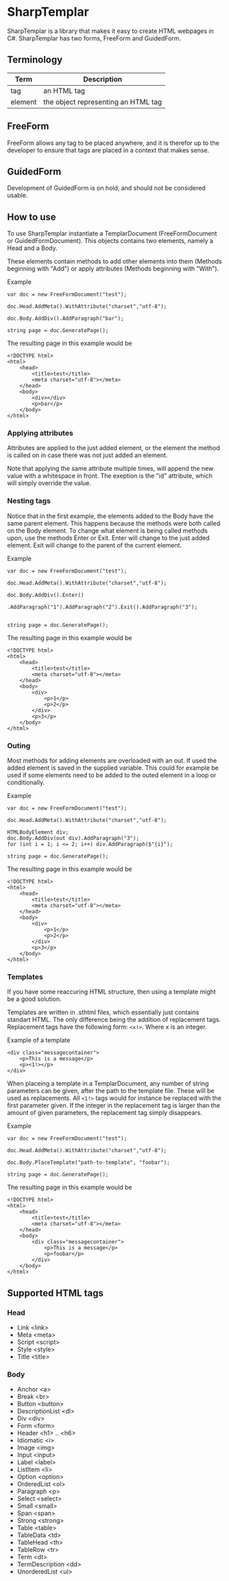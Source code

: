 # SharpTemplar
SharpTemplar is a library that makes it easy to create HTML webpages in C#. SharpTemplar has two forms, FreeForm and GuidedForm. 

## Terminology
| Term | Description |
|--|--|
|tag | an HTML tag |
|element | the object representing an HTML tag |

## FreeForm
FreeForm allows any tag to be placed anywhere, and it is therefor up to the developer to ensure that tags are placed in a context that makes sense.

## GuidedForm
Development of GuidedForm is on hold, and should not be considered usable.

## How to use
To use SharpTemplar instantiate a TemplarDocument (FreeFormDocument or GuidedFormDocument). This objects contains two elements, namely a Head and a Body. 

These elements contain methods to add other elements into them (Methods beginning with "Add") or apply attributes (Methods beginning with "With"). 


Example
```
var doc = new FreeFormDocument("test");
            
doc.Head.AddMeta().WithAttribute("charset","utf-8");

doc.Body.AddDiv().AddParagraph("bar");

string page = doc.GeneratePage();
```

The resulting page in this example would be 
```
<!DOCTYPE html>
<html>
    <head>
        <title>test</title>
        <meta charset="utf-8"></meta>
    </head>
    <body>
        <div></div>
        <p>bar</p>
    </body>
</html>
```

### Applying attributes
Attributes are applied to the just added element, or the element the method is called on in case there was not just added an element.

Note that applying the same attribute multiple times, will append the new value with a whitespace in front. The exeption is the "id" attribute, which will simply override the value.

### Nesting tags
Notice that in the first example, the elements added to the Body have the same parent element. This happens because the methods were both called on the Body element. To change what element is being called methods upon, use the methods Enter or Exit. Enter will change to the just added element. Exit will change to the parent of the current element.

Example
```
var doc = new FreeFormDocument("test");
            
doc.Head.AddMeta().WithAttribute("charset","utf-8");

doc.Body.AddDiv().Enter()
            .AddParagraph("1").AddParagraph("2").Exit().AddParagraph("3");


string page = doc.GeneratePage();
```

The resulting page in this example would be 
```
<!DOCTYPE html>
<html>
    <head>
        <title>test</title>
        <meta charset="utf-8"></meta>
    </head>
    <body>
        <div>
            <p>1</p>
            <p>2</p>
        </div>
        <p>3</p>
    </body>
</html>
```

### Outing
Most methods for adding elements are overloaded with an out. If used the added element is saved in the supplied variable. This could for example be used if some elements need to be added to the outed element in a loop or conditionally.

Example
```
var doc = new FreeFormDocument("test");
            
doc.Head.AddMeta().WithAttribute("charset","utf-8");

HTMLBodyElement div;
doc.Body.AddDiv(out div).AddParagraph("3");
for (int i = 1; i <= 2; i++) div.AddParagraph($"{i}");

string page = doc.GeneratePage();
```

The resulting page in this example would be 
```
<!DOCTYPE html>
<html>
    <head>
        <title>test</title>
        <meta charset="utf-8"></meta>
    </head>
    <body>
        <div>
            <p>1</p>
            <p>2</p>
        </div>
        <p>3</p>
    </body>
</html>
```

### Templates
If you have some reaccuring HTML structure, then using a template might be a good solution. 

Templates are written in .sthtml files, which essentially just contains standart HTML. The only difference being the addition of replacement tags. Replacement tags have the following form: ```<x!>```. Where x is an integer. 

Example of a template
```
<div class="messagecontainer">
    <p>This is a message</p>
    <p><1!></p>
</div>
```

When placeing a template in a TemplarDocument, any number of string parameters can be given, after the path to the template file. These will be used as replacements. All ```<1!>``` tags would for instance be replaced with the first parameter given. If the integer in the replacement tag is larger than the amount of given parameters, the replacement tag simply disappears.

Example
```
var doc = new FreeFormDocument("test");
            
doc.Head.AddMeta().WithAttribute("charset","utf-8");

doc.Body.PlaceTemplate("path-to-template", "foobar");

string page = doc.GeneratePage();
```

The resulting page in this example would be 
```
<!DOCTYPE html>
<html>
    <head>
        <title>test</title>
        <meta charset="utf-8"></meta>
    </head>
    <body>
        <div class="messagecontainer">
            <p>This is a message</p>
            <p>foobar</p>
        </div>
    </body>
</html>
```

## Supported HTML tags

### Head
- Link \<link\>
- Meta \<meta\>
- Script \<script\>
- Style \<style\>
- Title \<title\>

### Body
- Anchor \<a\>
- Break \<br\>
- Button \<button\>
- DescriptionList \<dl\>
- Div \<div\>
- Form \<form\>
- Header \<h1\> .. \<h6\>
- Idiomatic \<i\>
- Image \<img\>
- Input \<input\>
- Label \<label\>
- ListItem \<li\>
- Option \<option\>
- OrderedList \<ol\>
- Paragraph \<p\>
- Select \<select\>
- Small \<small\>
- Span \<span\>
- Strong \<strong\>
- Table \<table\>
- TableData \<td\>
- TableHead \<th\>
- TableRow \<tr\>
- Term \<dt\>
- TermDescription \<dd\>
- UnorderedList \<ul\>